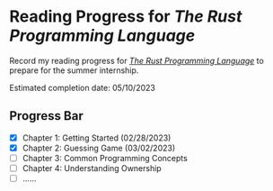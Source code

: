# Reading Progress for *The Rust Programming Language*

Record my reading progress for [*The Rust Programming Language*](https://doc.rust-lang.org/stable/book/) to prepare for the summer internship.

Estimated completion date: 05/10/2023



## Progress Bar

- [x] Chapter 1: Getting Started (02/28/2023)
- [x] Chapter 2: Guessing Game (03/02/2023)
- [ ] Chapter 3: Common Programming Concepts
- [ ] Chapter 4: Understanding Ownership
- [ ] ......
